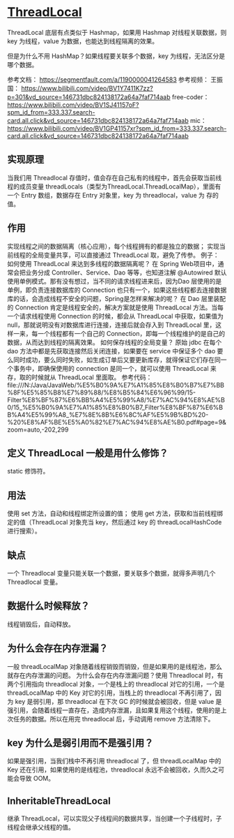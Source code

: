 # [ThreadLocal](file:///P:/Java/Java/MyNotes/code/threadlocal/src/com/byLv/threadlocal/ThreadlocalSource.java)

ThreadLocal 底层有点类似于 Hashmap，如果用 Hashmap 对线程关联数据，则 key 为线程，value 为数据，也能达到线程隔离的效果。

但是为什么不用 HashMap？如果线程要关联多个数据，key 为线程，无法区分是哪个数据。

参考文档：
https://segmentfault.com/a/1190000041264583
参考视频：
王振国：
https://www.bilibili.com/video/BV1Y7411K7zz?p=301&vd_source=146731dbc824138172a64a7faf714aab
free-coder：
https://www.bilibili.com/video/BV1SJ41157oF?spm_id_from=333.337.search-card.all.click&vd_source=146731dbc824138172a64a7faf714aab
mic：
https://www.bilibili.com/video/BV1GP41157xr?spm_id_from=333.337.search-card.all.click&vd_source=146731dbc824138172a64a7faf714aab

## 实现原理

当我们用 Threadlocal 存值时，值会存在自己私有的线程中，首先会获取当前线程的成员变量 threadLocals（类型为ThreadLocal.ThreadLocalMap），里面有一个 Entry 数组，数据存在 Entry 对象里，key 为 threadlocal，value 为 存的值。

## 作用

实现线程之间的数据隔离（核心应用），每个线程拥有的都是独立的数据；
实现当前线程的全局变量共享，可以直接通过 ThreadLocal 取，避免了传参。
例子：
如何使用 ThreadLocal 来达到多线程的数据隔离呢？
在 Spring Web项目中，通常会把业务分成 Controller、Service、Dao 等等，也知道注解 @Autowired 默认使用单例模式。那有没有想过，当不同的请求线程进来后，因为Dao 层使用的是单例，即负责连接数据库的 Connection 也只有一个，如果这些线程都去连接数据库的话，会造成线程不安全的问题，Spring是怎样来解决的呢？
在 Dao 层里装配的 Connection 肯定是线程安全的，解决方案就是使用 ThreadLocal 方法。当每一个请求线程使用 Connection 的时候，都会从 ThreadLocal 中获取，如果值为 null，那就说明没有对数据库进行连接，连接后就会存入到 ThreadLocal 里，这样一来，每一个线程都有一个自己的 Connection，即每一个线程维护的是自己的数据，从而达到线程的隔离效果。
如何保存线程的全局变量？
原始 jdbc 在每个 dao 方法中都是先获取连接然后关闭连接，如果要在 service 中保证多个 dao 要么同时成功，要么同时失败，如生成订单后又要更新库存，就得保证它们存在同一个事务中，即确保使用的 connection 是同一个，就可以使用 ThreadLocal 来存，取的时候就从 ThreadLocal 里面取。
参考代码：
file:///N:/Java/JavaWeb/%E5%B0%9A%E7%A1%85%E8%B0%B7%E7%BB%8F%E5%85%B8%E7%89%88/%E8%B5%84%E6%96%99/15-Filter%E8%BF%87%E6%BB%A4%E5%99%A8/%E7%AC%94%E8%AE%B0/15_%E5%B0%9A%E7%A1%85%E8%B0%B7_Filter%E8%BF%87%E6%BB%A4%E5%99%A8_%E7%8E%8B%E6%8C%AF%E5%9B%BD%20-%20%E8%AF%BE%E5%A0%82%E7%AC%94%E8%AE%B0.pdf#page=9&zoom=auto,-202,299


## 定义 ThreadLocal 一般是用什么修饰？

static 修饰符。


## 用法

使用 set 方法，自动和线程绑定所设置的值；
使用 get 方法，获取和当前线程绑定的值（ThreadLocal 对象充当 key，然后通过 key 的 threadLocalHashCode 进行搜索）。

## 缺点

一个 Threadlocal 变量只能关联一个数据，要关联多个数据，就得多声明几个 Threadlocal 变量。

## 数据什么时候释放？

线程销毁后，自动释放。


## 为什么会存在内存泄漏？

一般 threadLocalMap 对象随着线程销毁而销毁，但是如果用的是线程池，那么就存在内存泄漏的问题。
为什么会存在内存泄漏问题？使用 Threadlocal 时，有两个引用指向 threadlocal 对象，一个是栈上的 threadlocal 对它的引用，一个是 threadLocalMap 中的 Key 对它的引用，当栈上的 threadlocal 不再引用了，因为 key 是弱引用，那 threadlocal 在下次 GC 的时候就会被回收，但是 value 是强引用，会随着线程一直存在，造成内存泄漏，且如果复用这个线程，使用的是上次任务的数据。所以在用完 threadlocal 后，手动调用 remove 方法清除下。

## key 为什么是弱引用而不是强引用？

如果是强引用，当我们栈中不再引用 threadlocal 了，但 threadLocalMap 中的 Key 还在引用，如果使用的是线程池，threadlocal 永远不会被回收，久而久之可能会导致 OOM。

## InheritableThreadLocal

继承 ThreadLocal，可以实现父子线程间的数据共享，当创建一个子线程时，子线程会继承父线程的值。


